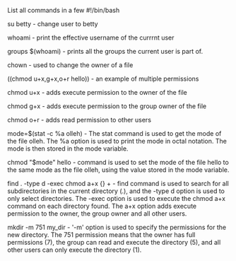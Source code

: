 List all commands in a few
#!/bin/bash

su betty - change user to betty

whoami - print the effective username of the currrnt user

groups $(whoami) - prints all the groups the current user is part of.

chown - used to change the owner of a file

((chmod u+x,g+x,o+r hello)) - an example of multiple permissions

chmod u+x - adds execute permission to the owner of the file

chmod g+x - adds execute permission to the group owner of the file

chmod o+r - adds read permission to other users

mode=$(stat -c %a olleh) - The stat command is used to get the mode of the file olleh. The %a option is used to print the mode in octal notation. The mode is then stored in the mode variable.

chmod "$mode" hello - command is used to set the mode of the file hello to the same mode as the file olleh, using the value stored in the mode variable.

find . -type d -exec chmod a+x {} + - find command is used to search for all subdirectories in the current directory (.), and the -type d option is used to only select directories. The -exec option is used to execute the chmod a+x command on each directory found. The a+x option adds execute permission to the owner, the group owner and all other users.

mkdir -m 751 my_dir - '-m' option is used to specify the permissions for the new directory. The 751 permission means that the owner has full permissions (7), the group can read and execute the directory (5), and all other users can only execute the directory (1).
